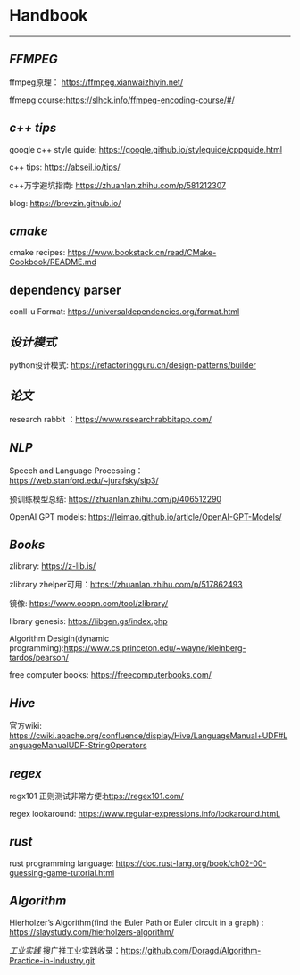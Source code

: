 <!--
 * @Author: zhubin
 * @Date: 2022-11-24 09:48:03
 * @FilePath: \resource\README.md
 * @Description: 
 * 
 * Copyright (c) 2023 by ${git_name}, All Rights Reserved. 
-->

# Handbook
-----------------------------------------------
*FFMPEG*
---------------------------------------------
ffmpeg原理： https://ffmpeg.xianwaizhiyin.net/

ffmepg course:https://slhck.info/ffmpeg-encoding-course/#/

*c++ tips*
----------------------------------------------
google c++ style guide: https://google.github.io/styleguide/cppguide.html

c++ tips: https://abseil.io/tips/

c++万字避坑指南: https://zhuanlan.zhihu.com/p/581212307

blog: https://brevzin.github.io/

*cmake*
----------------------------------------------
cmake recipes: https://www.bookstack.cn/read/CMake-Cookbook/README.md

**dependency parser**
---------------------------------------------
conll-u Format: https://universaldependencies.org/format.html

*设计模式*
------------------------------------------
python设计模式: https://refactoringguru.cn/design-patterns/builder

*论文*
-----------------------------------------
research rabbit ：https://www.researchrabbitapp.com/

*NLP*
-----------------------------------------
Speech and Language Processing：https://web.stanford.edu/~jurafsky/slp3/

预训练模型总结: https://zhuanlan.zhihu.com/p/406512290

OpenAI GPT models: https://leimao.github.io/article/OpenAI-GPT-Models/


*Books*
-----------------------------------------
zlibrary: https://z-lib.is/

zlibrary zhelper可用：https://zhuanlan.zhihu.com/p/517862493

镜像: https://www.ooopn.com/tool/zlibrary/

library  genesis: https://libgen.gs/index.php 

Algorithm Desigin(dynamic programming):https://www.cs.princeton.edu/~wayne/kleinberg-tardos/pearson/

free computer books: https://freecomputerbooks.com/


*Hive*
-----------------------------------------
官方wiki: https://cwiki.apache.org/confluence/display/Hive/LanguageManual+UDF#LanguageManualUDF-StringOperators

*regex*
-------------------------------------------
regx101 正则测试非常方便:https://regex101.com/

regex lookaround: https://www.regular-expressions.info/lookaround.htmL

*rust*
------------------------------------------
rust programming language:  https://doc.rust-lang.org/book/ch02-00-guessing-game-tutorial.html

*Algorithm*
------------------------------------------

Hierholzer’s Algorithm(find the Euler Path or Euler circuit in a graph) : https://slaystudy.com/hierholzers-algorithm/

*工业实践*
搜广推工业实践收录：https://github.com/Doragd/Algorithm-Practice-in-Industry.git
